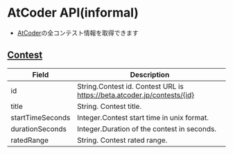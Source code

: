 # AtCoder API(informal)
- [AtCoder](https://atcoder.jp/)の全コンテスト情報を取得できます

## [Contest](https://atcoder-api.appspot.com/contests)
| Field            | Description                                                  |
| ---------------- | ------------------------------------------------------------ |
| id               | String.Contest id. Contest URL is https://beta.atcoder.jp/contests/{id} |
| title            | String. Contest title.                                       |
| startTimeSeconds | Integer.Contest start time in unix format.                   |
| durationSeconds  | Integer.Duration of the contest in seconds.                  |
| ratedRange       | String. Contest rated range.                                 |
